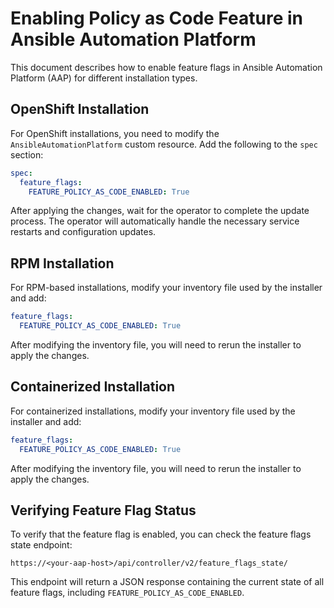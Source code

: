 # Enabling Policy as Code Feature in Ansible Automation Platform

This document describes how to enable feature flags in Ansible Automation Platform (AAP) for different installation types.

## OpenShift Installation

For OpenShift installations, you need to modify the `AnsibleAutomationPlatform` custom resource. Add the following to the `spec` section:

```yaml
spec:
  feature_flags:
    FEATURE_POLICY_AS_CODE_ENABLED: True
```

After applying the changes, wait for the operator to complete the update process. The operator will automatically handle the necessary service restarts and configuration updates.

## RPM Installation

For RPM-based installations, modify your inventory file used by the installer and add:

```yaml
feature_flags:
  FEATURE_POLICY_AS_CODE_ENABLED: True
```

After modifying the inventory file, you will need to rerun the installer to apply the changes.

## Containerized Installation

For containerized installations, modify your inventory file used by the installer and add:

```yaml
feature_flags:
  FEATURE_POLICY_AS_CODE_ENABLED: True
```

After modifying the inventory file, you will need to rerun the installer to apply the changes.

## Verifying Feature Flag Status

To verify that the feature flag is enabled, you can check the feature flags state endpoint:

```
https://<your-aap-host>/api/controller/v2/feature_flags_state/
```

This endpoint will return a JSON response containing the current state of all feature flags, including `FEATURE_POLICY_AS_CODE_ENABLED`. 